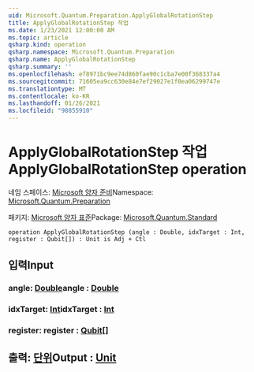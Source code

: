 ```yaml
---
uid: Microsoft.Quantum.Preparation.ApplyGlobalRotationStep
title: ApplyGlobalRotationStep 작업
ms.date: 1/23/2021 12:00:00 AM
ms.topic: article
qsharp.kind: operation
qsharp.namespace: Microsoft.Quantum.Preparation
qsharp.name: ApplyGlobalRotationStep
qsharp.summary: ''
ms.openlocfilehash: ef8971bc9ee74d860fae90c1cba7e00f368337a4
ms.sourcegitcommit: 71605ea9cc630e84e7ef29027e1f0ea06299747e
ms.translationtype: MT
ms.contentlocale: ko-KR
ms.lasthandoff: 01/26/2021
ms.locfileid: "98855910"
---
```

# <a name="applyglobalrotationstep-operation"></a><span data-ttu-id="e5754-102">ApplyGlobalRotationStep 작업</span><span class="sxs-lookup"><span data-stu-id="e5754-102">ApplyGlobalRotationStep operation</span></span>

<span data-ttu-id="e5754-103">네임 스페이스: [Microsoft 양자 준비](xref:Microsoft.Quantum.Preparation)</span><span class="sxs-lookup"><span data-stu-id="e5754-103">Namespace: [Microsoft.Quantum.Preparation](xref:Microsoft.Quantum.Preparation)</span></span>

<span data-ttu-id="e5754-104">패키지: [Microsoft 양자 표준](https://nuget.org/packages/Microsoft.Quantum.Standard)</span><span class="sxs-lookup"><span data-stu-id="e5754-104">Package: [Microsoft.Quantum.Standard](https://nuget.org/packages/Microsoft.Quantum.Standard)</span></span>




```qsharp
operation ApplyGlobalRotationStep (angle : Double, idxTarget : Int, register : Qubit[]) : Unit is Adj + Ctl
```


## <a name="input"></a><span data-ttu-id="e5754-105">입력</span><span class="sxs-lookup"><span data-stu-id="e5754-105">Input</span></span>

### <a name="angle--double"></a><span data-ttu-id="e5754-106">angle: [Double](xref:microsoft.quantum.lang-ref.double)</span><span class="sxs-lookup"><span data-stu-id="e5754-106">angle : [Double](xref:microsoft.quantum.lang-ref.double)</span></span>




### <a name="idxtarget--int"></a><span data-ttu-id="e5754-107">idxTarget: [Int](xref:microsoft.quantum.lang-ref.int)</span><span class="sxs-lookup"><span data-stu-id="e5754-107">idxTarget : [Int](xref:microsoft.quantum.lang-ref.int)</span></span>




### <a name="register--qubit"></a><span data-ttu-id="e5754-108">register: [](xref:microsoft.quantum.lang-ref.qubit)</span><span class="sxs-lookup"><span data-stu-id="e5754-108">register : [Qubit](xref:microsoft.quantum.lang-ref.qubit)[]</span></span>





## <a name="output--unit"></a><span data-ttu-id="e5754-109">출력: [단위](xref:microsoft.quantum.lang-ref.unit)</span><span class="sxs-lookup"><span data-stu-id="e5754-109">Output : [Unit](xref:microsoft.quantum.lang-ref.unit)</span></span>

